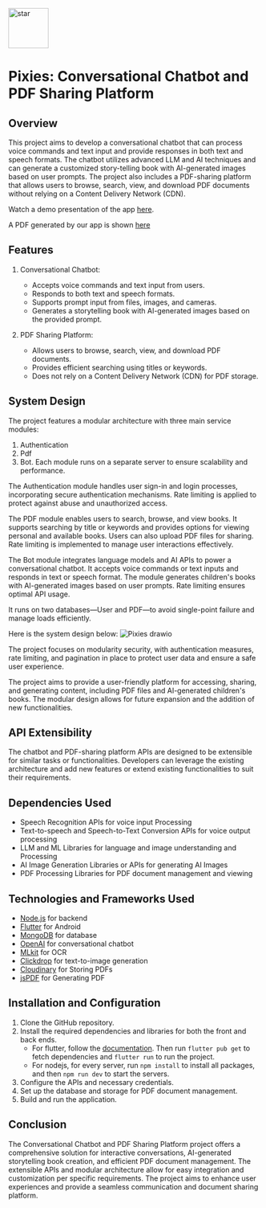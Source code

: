<img src="https://github.com/Buet-CSE-Fest-Answer-is-42/chatbot/assets/53055478/1715c5fa-bdee-44d2-b12f-eeab5fccc639" alt="star" style="height: 80px; width: 80px; "/> <h1> Pixies: Conversational Chatbot and PDF Sharing Platform</h1>

## Overview
This project aims to develop a conversational chatbot that can process voice commands and text input and provide responses in both text and speech formats. The chatbot utilizes advanced LLM and AI techniques and can generate a customized story-telling book with AI-generated images based on user prompts. The project also includes a PDF-sharing platform that allows users to browse, search, view, and download PDF documents without relying on a Content Delivery Network (CDN).

Watch a demo presentation of the app [here](https://youtu.be/V5esfGMqsZo).

A PDF generated by our app is shown [here](https://github.com/Buet-CSE-Fest-Answer-is-42/chatbot/blob/main/pixies.pdf)

## Features
1. Conversational Chatbot:
   - Accepts voice commands and text input from users.
   - Responds to both text and speech formats.
   - Supports prompt input from files, images, and cameras.
   - Generates a storytelling book with AI-generated images based on the provided prompt.

2. PDF Sharing Platform:
   - Allows users to browse, search, view, and download PDF documents.
   - Provides efficient searching using titles or keywords.
   - Does not rely on a Content Delivery Network (CDN) for PDF storage.
     
## System Design
The project features a modular architecture with three main service modules: 
1. Authentication
2. Pdf
3. Bot.
Each module runs on a separate server to ensure scalability and performance.

The Authentication module handles user sign-in and login processes, incorporating secure authentication mechanisms. Rate limiting is applied to protect against abuse and unauthorized access.

The PDF module enables users to search, browse, and view books. It supports searching by title or keywords and provides options for viewing personal and available books. Users can also upload PDF files for sharing. Rate limiting is implemented to manage user interactions effectively.

The Bot module integrates language models and AI APIs to power a conversational chatbot. It accepts voice commands or text inputs and responds in text or speech format. The module generates children's books with AI-generated images based on user prompts. Rate limiting ensures optimal API usage.

It runs on two databases—User and PDF—to avoid single-point failure and manage loads efficiently.

Here is the system design below:
![Pixies drawio](https://github.com/Buet-CSE-Fest-Answer-is-42/chatbot/assets/53055478/92aa0181-205a-40f8-b9ed-12ac0d6e269e)


The project focuses on modularity security, with authentication measures, rate limiting, and pagination in place to protect user data and ensure a safe user experience.

The project aims to provide a user-friendly platform for accessing, sharing, and generating content, including PDF files and AI-generated children's books. The modular design allows for future expansion and the addition of new functionalities.

## API Extensibility
The chatbot and PDF-sharing platform APIs are designed to be extensible for similar tasks or functionalities. Developers can leverage the existing architecture and add new features or extend existing functionalities to suit their requirements.

## Dependencies Used
- Speech Recognition APIs for voice input Processing
- Text-to-speech and Speech-to-Text Conversion APIs for voice output processing
- LLM and ML Libraries for language and image understanding and Processing
- AI Image Generation Libraries or APIs for generating AI Images
- PDF Processing Libraries for PDF document management and viewing

## Technologies and Frameworks Used
- [Node.js](https://nodejs.org/en) for backend
- [Flutter](https://flutter.dev/) for Android
- [MongoDB](https://www.mongodb.com/atlas/database) for database
- [OpenAI](https://openai.com/) for conversational chatbot
- [MLkit](https://developers.google.com/ml-kit) for OCR
- [Clickdrop](https://clipdrop.co/) for text-to-image generation
- [Cloudinary](https://cloudinary.com/) for Storing PDFs
- [jsPDF](https://github.com/parallax/jsPDF) for Generating PDF

## Installation and Configuration
1. Clone the GitHub repository.
2. Install the required dependencies and libraries for both the front and back ends.
   - For flutter, follow the [documentation](https://docs.flutter.dev/get-started/install). Then run ```flutter pub get``` to fetch dependencies and ```flutter run``` to run the project.
   - For nodejs, for every server, run ```npm install``` to install all packages, and then ```npm run dev``` to start the servers.
4. Configure the APIs and necessary credentials.
5. Set up the database and storage for PDF document management.
6. Build and run the application.

## Conclusion
The Conversational Chatbot and PDF Sharing Platform project offers a comprehensive solution for interactive conversations, AI-generated storytelling book creation, and efficient PDF document management. The extensible APIs and modular architecture allow for easy integration and customization per specific requirements. The project aims to enhance user experiences and provide a seamless communication and document sharing platform.

